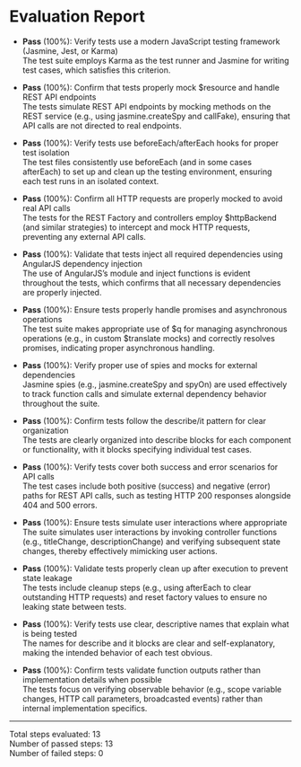 # Evaluation Report

- **Pass** (100%): Verify tests use a modern JavaScript testing framework (Jasmine, Jest, or Karma)  
  The test suite employs Karma as the test runner and Jasmine for writing test cases, which satisfies this criterion.

- **Pass** (100%): Confirm that tests properly mock $resource and handle REST API endpoints  
  The tests simulate REST API endpoints by mocking methods on the REST service (e.g., using jasmine.createSpy and callFake), ensuring that API calls are not directed to real endpoints.

- **Pass** (100%): Verify tests use beforeEach/afterEach hooks for proper test isolation  
  The test files consistently use beforeEach (and in some cases afterEach) to set up and clean up the testing environment, ensuring each test runs in an isolated context.

- **Pass** (100%): Confirm all HTTP requests are properly mocked to avoid real API calls  
  The tests for the REST Factory and controllers employ $httpBackend (and similar strategies) to intercept and mock HTTP requests, preventing any external API calls.

- **Pass** (100%): Validate that tests inject all required dependencies using AngularJS dependency injection  
  The use of AngularJS’s module and inject functions is evident throughout the tests, which confirms that all necessary dependencies are properly injected.

- **Pass** (100%): Ensure tests properly handle promises and asynchronous operations  
  The test suite makes appropriate use of $q for managing asynchronous operations (e.g., in custom $translate mocks) and correctly resolves promises, indicating proper asynchronous handling.

- **Pass** (100%): Verify proper use of spies and mocks for external dependencies  
  Jasmine spies (e.g., jasmine.createSpy and spyOn) are used effectively to track function calls and simulate external dependency behavior throughout the suite.

- **Pass** (100%): Confirm tests follow the describe/it pattern for clear organization  
  The tests are clearly organized into describe blocks for each component or functionality, with it blocks specifying individual test cases.

- **Pass** (100%): Verify tests cover both success and error scenarios for API calls  
  The test cases include both positive (success) and negative (error) paths for REST API calls, such as testing HTTP 200 responses alongside 404 and 500 errors.

- **Pass** (100%): Ensure tests simulate user interactions where appropriate  
  The suite simulates user interactions by invoking controller functions (e.g., titleChange, descriptionChange) and verifying subsequent state changes, thereby effectively mimicking user actions.

- **Pass** (100%): Validate tests properly clean up after execution to prevent state leakage  
  The tests include cleanup steps (e.g., using afterEach to clear outstanding HTTP requests) and reset factory values to ensure no leaking state between tests.

- **Pass** (100%): Verify tests use clear, descriptive names that explain what is being tested  
  The names for describe and it blocks are clear and self-explanatory, making the intended behavior of each test obvious.

- **Pass** (100%): Confirm tests validate function outputs rather than implementation details when possible  
  The tests focus on verifying observable behavior (e.g., scope variable changes, HTTP call parameters, broadcasted events) rather than internal implementation specifics.

---

Total steps evaluated: 13  
Number of passed steps: 13  
Number of failed steps: 0